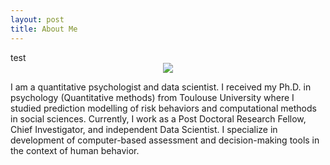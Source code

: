 ```yaml
---
layout: post
title: About Me
---
```

<div style="min-width: 80%; min-height: 100% background-image: url("/website/images/images.png"); >
test
</div>
<center>
    <div class="photoset-grid-custom" data-layout="213">
     <img src="/website/images/kamranAfzali.png" />
    </div>
</center>


<p>
I am a quantitative psychologist and data scientist. I received my Ph.D. in psychology (Quantitative methods) from Toulouse University where I studied prediction modelling of risk behaviors and computational methods in social sciences. Currently, I work as a Post Doctoral Research Fellow, Chief Investigator, and independent Data Scientist. I specialize in development of computer-based assessment and decision-making tools in the context of human behavior.
  <br><br><br>
</p>
